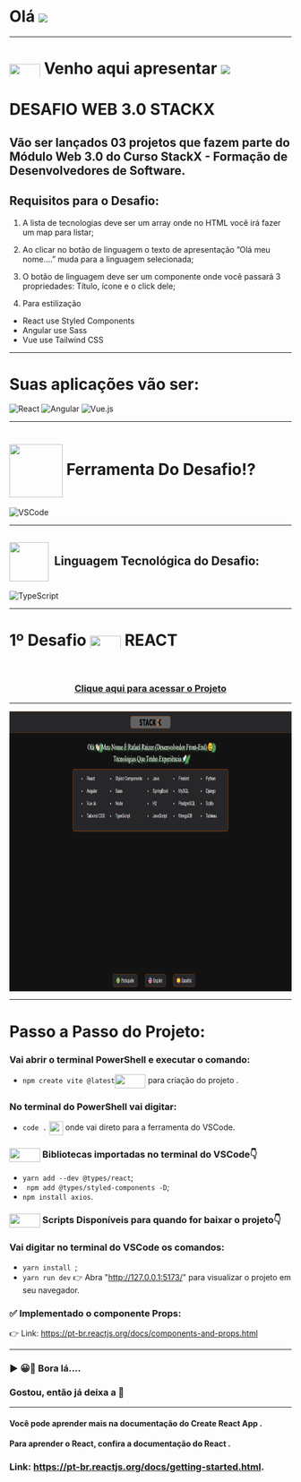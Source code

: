 # Olá  <img src="https://media.giphy.com/media/l1J9sBOqBIvnafnUc/giphy.gif" align="center" width="85">

***
# <img src="https://media.giphy.com/media/XwcRflO9HD0Sk6RaRM/giphy.gif" align="center" height="25" width="55"> Venho aqui apresentar <img src="https://media.giphy.com/media/LmqitTYGsNMiWu3VWO/giphy.gif" align="center" width="65">
# DESAFIO WEB 3.0 STACKX
## Vão ser lançados 03 projetos que fazem parte do Módulo Web 3.0 do Curso StackX - Formação de Desenvolvedores de Software. 
##  Requisitos para o Desafio:

1) A lista de tecnologias deve ser um array onde no HTML você irá fazer um map para listar;


2) Ao clicar no botão de linguagem o texto de apresentação ”Olá meu nome....” muda para a linguagem selecionada;


3) O botão de linguagem deve ser um componente onde você passará 3 propriedades: Título, ícone e o click dele;


4) Para estilização 
- React use Styled Components
- Angular use Sass 
- Vue use Tailwind CSS



***
# Suas aplicações vão ser:

<img style="width: 100px" alt="React" src="https://media.giphy.com/media/eNAsjO55tPbgaor7ma/giphy.gif"> <img style="width: 100px" alt="Angular" src="https://media.giphy.com/media/XEDIHHp3i8bVoEdxd7/giphy.gif"> <img style="width: 100px" alt="Vue.js" src="https://media.giphy.com/media/VgGthkhUvGgOit7Y9i/giphy.gif">

***
# <img src="https://media.giphy.com/media/eBqEQyWGdgSNgRVLCV/giphy.gif" align="center" height="95" width="95"> Ferramenta Do Desafio⁉
<img style="width: 80px" alt="VSCode" src="https://media.giphy.com/media/IdyAQJVN2kVPNUrojM/giphy.gif">

***
## <img src="https://media.giphy.com/media/JO9WCVmDMbC0eLSlyV/giphy.gif" align="center" height="70" width="70"> &nbsp;Linguagem Tecnológica do Desafio:
<img style="width: 80px" alt="TypeScript" src="https://upload.wikimedia.org/wikipedia/commons/thumb/4/4c/Typescript_logo_2020.svg/2048px-Typescript_logo_2020.svg.png">

***
# 1º Desafio <img src="https://media.giphy.com/media/XwcRflO9HD0Sk6RaRM/giphy.gif" align="center" height="25" width="55"> REACT

<br>

  ### <div align="center">[Clique aqui para acessar o Projeto](https://rafarz76dev-desafiostackx-web30-react.netlify.app/)

***
   <img src="ProjetoWeb3.0 React.png" align="center" height="500em" width="100%" href="https://rafarz76dev-desafiostackx-web30-react.netlify.app">
   
   ***
   
  # Passo a Passo do Projeto:
   
  ### Vai abrir o terminal PowerShell e executar o comando: 
  - ```npm create vite @latest```<img src="https://media.giphy.com/media/XwcRflO9HD0Sk6RaRM/giphy.gif" align="center" height="25" width="55"> para criação do projeto .
  
  ### No terminal do PowerShell vai digitar:
  - ```code .``` <img src="https://media.giphy.com/media/XwcRflO9HD0Sk6RaRM/giphy.gif" align="center" height="25" width="25"> onde vai direto para a ferramenta do VSCode.
   
  ### <img src="https://media.giphy.com/media/XwcRflO9HD0Sk6RaRM/giphy.gif" align="center" height="25" width="55"> Bibliotecas importadas no terminal do VSCode👇  
  - ```yarn add --dev @types/react```;
  - ``` npm add @types/styled-components -D```;
  - ```npm install axios```.
  
  ### <img src="https://media.giphy.com/media/XwcRflO9HD0Sk6RaRM/giphy.gif" align="center" height="25" width="55"> Scripts Disponíveis para quando for baixar o projeto👇
  ### Vai digitar no terminal do VSCode os comandos:
  - ```yarn install ```;
  -  ``yarn run dev`` 👉 Abra "http://127.0.0.1:5173/" para visualizar o projeto em seu navegador.
  
  ### ✅ Implementado o componente Props:
👉 Link: https://pt-br.reactjs.org/docs/components-and-props.html

***
### ▶ 😀👀 Bora lá....

### Gostou, então já deixa a 🌟

***
#### Você pode aprender mais na documentação do Create React App .

#### Para aprender o React, confira a documentação do React .

### Link: https://pt-br.reactjs.org/docs/getting-started.html.
   
